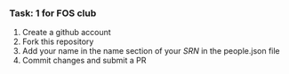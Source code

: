 
### Task: 1 for FOS club
1. Create a github account
2. Fork this repository
3. Add your name in the name section of your *SRN* in  the people.json file
4. Commit changes and submit a PR
